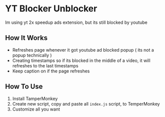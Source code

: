 # YT Blocker Unblocker
Im using yt 2x speedup ads extension, but its still blocked by youtube

## How It Works
- Refreshes page whenever it got youtube ad blocked popup ( its not a popup technically )
- Creating timestamps so if its blocked in the middle of a video, it will refreshes to the last timestamps
- Keep caption on if the page refreshes

## How To Use
1. Install TamperMonkey
2. Create new script, copy and paste all `index.js` script, to TemperMonkey
3. Customize all you want
